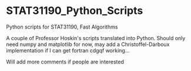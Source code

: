 # STAT31190_Python_Scripts
Python scripts for STAT31190, Fast Algorithms

A couple of Professor Hoskin's scripts translated into Python. Should only need numpy and matplotlib for now, may add a Christoffel-Darboux implementation if I can get fortran cdgqf working...

Will add more comments if people are interested
